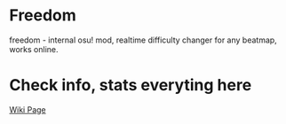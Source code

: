 # Freedom

freedom - internal osu! mod, realtime difficulty changer for any beatmap, works online.  

# Check info, stats everyting here 

[Wiki Page](https://github.com/GamebP/freedom/wiki/!-Freedom-%7C-Wiki)
